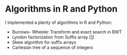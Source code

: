 # Algorithms in R and Python
I implemented a plenty of algorithms in R and Python:

* Burrows- Wheeler Transform and exact search in BWT
* Lyndon factorization from Suffix array [[1](http://dx.doi.org/10.1016/j.jda.2014.06.001)]
* Skew algorithm for suffix arrays
* Cartesian tree of a sequence of integers
